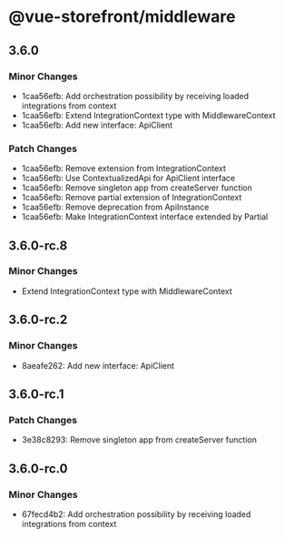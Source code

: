 # @vue-storefront/middleware

## 3.6.0

### Minor Changes

- 1caa56efb: Add orchestration possibility by receiving loaded integrations from context
- 1caa56efb: Extend IntegrationContext type with MiddlewareContext
- 1caa56efb: Add new interface: ApiClient

### Patch Changes

- 1caa56efb: Remove extension from IntegrationContext
- 1caa56efb: Use ContextualizedApi for ApiClient interface
- 1caa56efb: Remove singleton app from createServer function
- 1caa56efb: Remove partial extension of IntegrationContext
- 1caa56efb: Remove deprecation from ApiInstance
- 1caa56efb: Make IntegrationContext interface extended by Partial<MiddlewareContext>

## 3.6.0-rc.8

### Minor Changes

- Extend IntegrationContext type with MiddlewareContext

## 3.6.0-rc.2

### Minor Changes

- 8aeafe262: Add new interface: ApiClient

## 3.6.0-rc.1

### Patch Changes

- 3e38c8293: Remove singleton app from createServer function

## 3.6.0-rc.0

### Minor Changes

- 67fecd4b2: Add orchestration possibility by receiving loaded integrations from context
